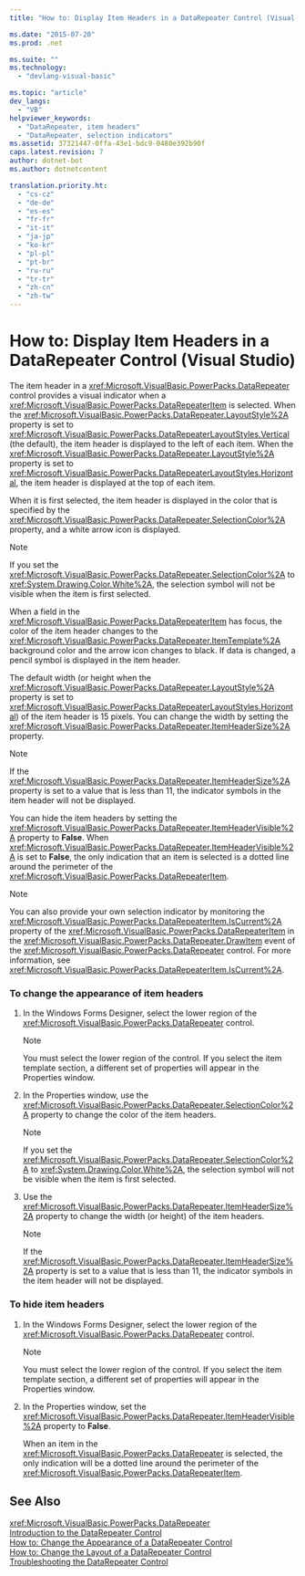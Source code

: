 ```yaml
---
title: "How to: Display Item Headers in a DataRepeater Control (Visual Studio) | Microsoft Docs"

ms.date: "2015-07-20"
ms.prod: .net

ms.suite: ""
ms.technology: 
  - "devlang-visual-basic"

ms.topic: "article"
dev_langs: 
  - "VB"
helpviewer_keywords: 
  - "DataRepeater, item headers"
  - "DataRepeater, selection indicators"
ms.assetid: 37321447-0ffa-43e1-bdc9-0480e392b90f
caps.latest.revision: 7
author: dotnet-bot
ms.author: dotnetcontent

translation.priority.ht: 
  - "cs-cz"
  - "de-de"
  - "es-es"
  - "fr-fr"
  - "it-it"
  - "ja-jp"
  - "ko-kr"
  - "pl-pl"
  - "pt-br"
  - "ru-ru"
  - "tr-tr"
  - "zh-cn"
  - "zh-tw"
---
```

# How to: Display Item Headers in a DataRepeater Control (Visual Studio)
The item header in a <xref:Microsoft.VisualBasic.PowerPacks.DataRepeater> control provides a visual indicator when a <xref:Microsoft.VisualBasic.PowerPacks.DataRepeaterItem> is selected. When the <xref:Microsoft.VisualBasic.PowerPacks.DataRepeater.LayoutStyle%2A> property is set to <xref:Microsoft.VisualBasic.PowerPacks.DataRepeaterLayoutStyles.Vertical> (the default), the item header is displayed to the left of each item. When the <xref:Microsoft.VisualBasic.PowerPacks.DataRepeater.LayoutStyle%2A> property is set to <xref:Microsoft.VisualBasic.PowerPacks.DataRepeaterLayoutStyles.Horizontal>, the item header is displayed at the top of each item.  
  
 When it is first selected, the item header is displayed in the color that is specified by the <xref:Microsoft.VisualBasic.PowerPacks.DataRepeater.SelectionColor%2A> property, and a white arrow icon is displayed.  
  
> [!NOTE]
>  If you set the <xref:Microsoft.VisualBasic.PowerPacks.DataRepeater.SelectionColor%2A> to <xref:System.Drawing.Color.White%2A>, the selection symbol will not be visible when the item is first selected.  
  
 When a field in the <xref:Microsoft.VisualBasic.PowerPacks.DataRepeaterItem> has focus, the color of the item header changes to the <xref:Microsoft.VisualBasic.PowerPacks.DataRepeater.ItemTemplate%2A> background color and the arrow icon changes to black. If data is changed, a pencil symbol is displayed in the item header.  
  
 The default width (or height when the <xref:Microsoft.VisualBasic.PowerPacks.DataRepeater.LayoutStyle%2A> property is set to <xref:Microsoft.VisualBasic.PowerPacks.DataRepeaterLayoutStyles.Horizontal>) of the item header is 15 pixels. You can change the width by setting the <xref:Microsoft.VisualBasic.PowerPacks.DataRepeater.ItemHeaderSize%2A> property.  
  
> [!NOTE]
>  If the <xref:Microsoft.VisualBasic.PowerPacks.DataRepeater.ItemHeaderSize%2A> property is set to a value that is less than 11, the indicator symbols in the item header will not be displayed.  
  
 You can hide the item headers by setting the <xref:Microsoft.VisualBasic.PowerPacks.DataRepeater.ItemHeaderVisible%2A> property to **False**. When <xref:Microsoft.VisualBasic.PowerPacks.DataRepeater.ItemHeaderVisible%2A> is set to **False**, the only indication that an item is selected is a dotted line around the perimeter of the <xref:Microsoft.VisualBasic.PowerPacks.DataRepeaterItem>.  
  
> [!NOTE]
>  You can also provide your own selection indicator by monitoring the <xref:Microsoft.VisualBasic.PowerPacks.DataRepeaterItem.IsCurrent%2A> property of the <xref:Microsoft.VisualBasic.PowerPacks.DataRepeaterItem> in the <xref:Microsoft.VisualBasic.PowerPacks.DataRepeater.DrawItem> event of the <xref:Microsoft.VisualBasic.PowerPacks.DataRepeater> control. For more information, see <xref:Microsoft.VisualBasic.PowerPacks.DataRepeaterItem.IsCurrent%2A>.  
  
### To change the appearance of item headers  
  
1.  In the Windows Forms Designer, select the lower region of the <xref:Microsoft.VisualBasic.PowerPacks.DataRepeater> control.  
  
    > [!NOTE]
    >  You must select the lower region of the control. If you select the item template section, a different set of properties will appear in the Properties window.  
  
2.  In the Properties window, use the <xref:Microsoft.VisualBasic.PowerPacks.DataRepeater.SelectionColor%2A> property to change the color of the item headers.  
  
    > [!NOTE]
    >  If you set the <xref:Microsoft.VisualBasic.PowerPacks.DataRepeater.SelectionColor%2A> to <xref:System.Drawing.Color.White%2A>, the selection symbol will not be visible when the item is first selected.  
  
3.  Use the <xref:Microsoft.VisualBasic.PowerPacks.DataRepeater.ItemHeaderSize%2A> property to change the width (or height) of the item headers.  
  
    > [!NOTE]
    >  If the <xref:Microsoft.VisualBasic.PowerPacks.DataRepeater.ItemHeaderSize%2A> property is set to a value that is less than 11, the indicator symbols in the item header will not be displayed.  
  
### To hide item headers  
  
1.  In the Windows Forms Designer, select the lower region of the <xref:Microsoft.VisualBasic.PowerPacks.DataRepeater> control.  
  
    > [!NOTE]
    >  You must select the lower region of the control. If you select the item template section, a different set of properties will appear in the Properties window.  
  
2.  In the Properties window, set the <xref:Microsoft.VisualBasic.PowerPacks.DataRepeater.ItemHeaderVisible%2A> property to **False**.  
  
     When an item in the <xref:Microsoft.VisualBasic.PowerPacks.DataRepeater> is selected, the only indication will be a dotted line around the perimeter of the <xref:Microsoft.VisualBasic.PowerPacks.DataRepeaterItem>.  
  
## See Also  
 <xref:Microsoft.VisualBasic.PowerPacks.DataRepeater>   
 [Introduction to the DataRepeater Control](../../../visual-basic/developing-apps/windows-forms/introduction-to-the-datarepeater-control-visual-studio.md)   
 [How to: Change the Appearance of a DataRepeater Control](../../../visual-basic/developing-apps/windows-forms/how-to-change-the-appearance-of-a-datarepeater-control-visual-studio.md)   
 [How to: Change the Layout of a DataRepeater Control](../../../visual-basic/developing-apps/windows-forms/how-to-change-the-layout-of-a-datarepeater-control-visual-studio.md)   
 [Troubleshooting the DataRepeater Control](../../../visual-basic/developing-apps/windows-forms/troubleshooting-the-datarepeater-control-visual-studio.md)
